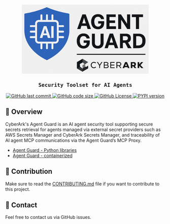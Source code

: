 <p style="text-align: center;">
    <img src="https://raw.githubusercontent.com/cyberark/agent-guard/refs/heads/main/resources/logo.png" alt="agentwatch - AI Agent Observability Platform" width="400"/>
    
</p>
<h3 style="font-family: 'Fira Mono', Monospace; text-align: center;">Security Toolset for AI Agents</h3>

<p style="text-align: center;">
    <a href="https://github.com/cyberark/agent-guard/commits/main">
        <img alt="GitHub last commit" src="https://img.shields.io/github/last-commit/cyberark/agent-guard">
    </a>
    <a href="https://github.com/cyberark/agent-guard">
        <img alt="GitHub code size" src="https://img.shields.io/github/languages/code-size/cyberark/agent-guard">
    </a>
    <a href="https://github.com/cyberark/agent-guard/blob/main/LICENSE">
        <img alt="GitHub License" src="https://img.shields.io/github/license/cyberark/agent-guard"/>
    </a>
    <a href="https://pypi.org/project/agent-guard-core">
        <img alt="PYPI version" src="https://img.shields.io/pypi/v/agent-guard-core" />
    </a>   
</p>


## 🌟 Overview

CyberArk's Agent Guard is an AI agent security tool supporting secure secrets retrieval for agents managed via external secret providers such as AWS Secrets Manager and CyberArk Secrets Manager, and traceability of AI agent MCP communications via the Agent Guard’s MCP Proxy.

- [Agent Guard - Python libraries](docs/agent-guard-pipy.md)
- [Agent Guard - containerized](/docs/agent-guard-containerized.md)

## 🤝 Contribution

Make sure to read the [CONTRIBUTING.md](https://github.com/cyberark/agent-guard/blob/main/CONTRIBUTING.md) file if you want to contribute to this project.

## 💁  Contact

Feel free to contact us via GitHub issues.

